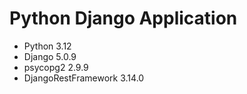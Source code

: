 # Python Django Application

- Python 3.12
- Django 5.0.9
- psycopg2 2.9.9
- DjangoRestFramework 3.14.0
